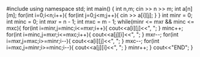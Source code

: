 #include <iostream>
using namespace std;
int main() {
    int n,m;
    cin >> n >> m;
    int a[n][m];
    for(int i=0;i<n;i++){
        for(int j=0;j<m;j++){
            cin >> a[i][j];
        }
    }
    int minr = 0;
    int minc = 0;
    int mxr = n - 1;
    int mxc = m - 1;
    while(minr <= mxr && minc <= mxc){
        for(int i=minr,j=minc;i<=mxr;i++){
            cout<<a[i][j]<<", ";
        }
        minc++;
        for(int i=minc,j=mxr;i<=mxc;i++){
            cout<<a[j][i]<<", ";
        }
        mxr--;
        for(int i=mxr,j=mxc;i>=minr;i--){
            cout<<a[i][j]<<", ";
        }
        mxc--;
        for(int i=mxc,j=minr;i>=minc;i--){
           cout<<a[j][i]<<", ";
        }
        minr++;
    } 
    cout<<"END";
}

